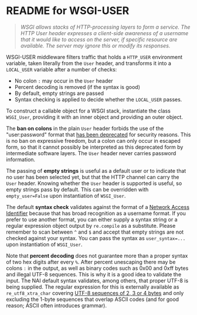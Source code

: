 # README for WSGI-USER

> *WSGI allows stacks of HTTP-processing layers to form a service.
> The HTTP User header expresses a client-side awareness of a username
> that it would like to access on the server, if specific resource are
> available.  The server may ignore this or modify its responses.*

WSGI-USER middleware filters traffic that holds a `HTTP_USER` environment
variable, taken literally from the `User` header, and transforms it into
a `LOCAL_USER` variable after a number of checks:

  * No colon `:` may occur in the `User` header
  * Percent decoding is removed (if the syntax is good)
  * By default, empty strings are passed
  * Syntax checking is applied to decide whether the `LOCAL_USER` passes.

To construct a callable object for a WSGI stack, instantiate the class
`WSGI_User`, providing it with an inner object and providing an outer
object.

The **ban on colons** in the plain `User` header forbids the use of the
"user:password" format that
[has been deprecated](https://tools.ietf.org/html/rfc3986#section-3.2.1)
for security reasons.  This is no ban on expressive freedom, but a colon
can only occur in escaped form, so that it cannot possibly be interpreted
as this deprecated form by intermediate software layers.  The `User` header
never carries password information.

The passing of **empty strings** is useful as a default user or to indicate
that no user has been selected yet, but that the HTTP channel can carry
the `User` header.  Knowing whether the `User` header is supported is
useful, so empty strings pass by default.  This can be overridden with
`empty_user=False` upon instantiation of `WSGI_User`.

The default **syntax check** validates against the format of a
[Network Access Identifier](https://tools.ietf.org/html/rfc7542#section-2.2)
because that has broad recognition as a username format.  If you prefer to
use another format, you can either supply a syntax string or a regular
expression object output by `re.compile` as a substitute.  Please remember
to scan between `^` and `$` and accept that empty strings are not checked
against your syntax.  You can pass the syntax as `user_syntax=...` upon
instantiation of `WSGI_User`.

Note that **percent decoding** does not guarantee more than a proper
syntax of two hex digits after every `%`.  After percent unescaping
there may be colons `:` in the output, as well as binary codes such
as 0x00 and 0xff bytes and illegal UTF-8 sequences.  This is why it is
a good idea to validate the input.  The NAI default syntax validates,
among others, that proper UTF-8 is being supplied.  The regular expression
for this is externally available as `re_utf8_xtra_char` covering
[UTF-8 sequences of 2, 3 or 4 bytes](https://tools.ietf.org/html/rfc3629#section-4)
and only excluding the 1-byte sequences that overlap ASCII codes
(and for good reason; ASCII often introduces grammar).


